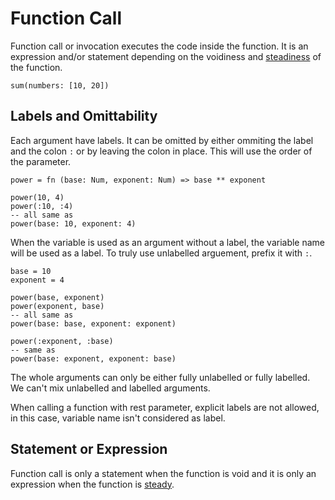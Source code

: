 # Function Call

Function call or invocation executes the code inside the function. It is an expression and/or statement depending on the voidiness and [steadiness](../type/steadiness.md) of the function.

```stick
sum(numbers: [10, 20])
```

## Labels and Omittability

Each argument have labels. It can be omitted by either ommiting the label and the colon `:` or by leaving the colon in place. This will use the order of the parameter.

```stick
power = fn (base: Num, exponent: Num) => base ** exponent

power(10, 4)
power(:10, :4)
-- all same as
power(base: 10, exponent: 4)
```

When the variable is used as an argument without a label, the variable name will be used as a label. To truly use unlabelled arguement, prefix it with `:`.

```stick
base = 10
exponent = 4

power(base, exponent)
power(exponent, base)
-- all same as
power(base: base, exponent: exponent)

power(:exponent, :base)
-- same as
power(base: exponent, exponent: base)
```

The whole arguments can only be either fully unlabelled or fully labelled. We can't mix unlabelled and labelled arguments.

When calling a function with rest parameter, explicit labels are not allowed, in this case, variable name isn't considered as label.

## Statement or Expression

Function call is only a statement when the function is void and it is only an expression when the function is [steady](../type/steadiness.md).
